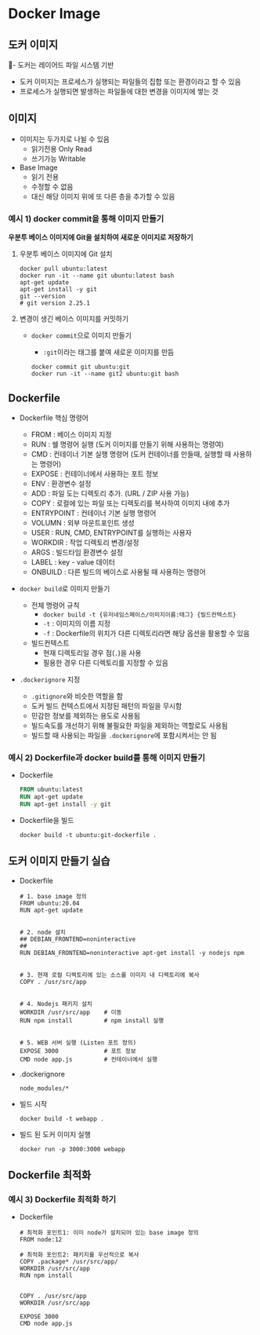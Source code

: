# Docker Image


## 도커 이미지
- 도커는 레이어드 파일 시스템 기반
- 도커 이미지는 프로세스가 실행되는 파일들의 집합 또는 환경이라고 할 수 있음
- 프로세스가 실행되면 발생하는 파일들에 대한 변경을 이미지에 쌓는 것


## 이미지

- 이미지는 두가지로 나뉠 수 있음
	- 읽기전용 Only Read
	- 쓰기가능 Writable
- Base Image
	- 읽기 전용
	- 수정할 수 없음
	- 대신 해당 이미지 위에 또 다른 층을 추가할 수 있음


### 예시 1) docker commit을 통해 이미지 만들기
**우분투 베이스 이미지에 Git을 설치하여 새로운 이미지로 저장하기**

1. 우분투 베이스 이미지에 Git 설치

	```
	docker pull ubuntu:latest
	docker run -it --name git ubuntu:latest bash
	apt-get update
	apt-get install -y git
	git --version
	# git version 2.25.1
	```

2. 변경이 생긴 베이스 이미지를 커밋하기
	
	- `docker commit`으로 이미지 만들기
		- `:git`이라는 태그를 붙여 새로운 이미지를 만듬
	
		```
		docker commit git ubuntu:git
		docker run -it --name git2 ubuntu:git bash
		```
## Dockerfile	

- Dockerfile 핵심 명령어
	- FROM : 베이스 이미지 지정
	- RUN : 쉘 명령어 실행 (도커 이미지를 만들기 위해 사용하는 명령여)
	- CMD : 컨테이너 기본 실행 명령어 (도커 컨테이너를 만들때, 실행할 때 사용하는 명령어)
	- EXPOSE : 컨테이너에서 사용하는 포트 정보
	- ENV : 환경변수 설정
	- ADD : 파일 도는 디렉토리 추가. (URL / ZIP 사용 가능)
	- COPY : 로컬에 있는 파일 또는 디렉토리를 복사하여 이미지 내에 추가
	- ENTRYPOINT : 컨테이너 기본 실행 명령어
	- VOLUMN : 외부 마운트포인트 생성
	- USER : RUN, CMD, ENTRYPOINT를 실행하는 사용자
	- WORKDIR : 작업 디렉토리 변경/설정
	- ARGS : 빌드타임 환경변수 설정
	- LABEL : key - value 데이터
	- ONBUILD : 다른 빌드의 베이스로 사용될 때 사용하는 명령어
	
	
- `docker build`로 이미지 만들기
	- 전체 명령어 규칙
		- `docker build -t {유저네임스페이스/이미지이름:태그} {빌드컨텍스트}`
		- `-t` : 이미지의 이름 지정
		- `-f` : Dockerfile의 위치가 다른 디렉토리라면 해당 옵션을 활용할 수 있음
	- 빌드컨텍스트
		- 현재 디렉토리일 경우 점(`.`)을 사용
		- 필용한 경우 다른 디렉토리를 지정할 수 있음

		
- `.dockerignore` 지정
	- `.gitignore`와 비슷한 역할을 함
	- 도커 빌드 컨텍스트에서 지정된 패턴의 파일을 무시함
	- 민감한 정보를 제외하는 용도로 사용됨
	- 빌드속도를 개선하기 위해 불필요한 파일을 제외하는 역할로도 사용됨
	- 빌드할 때 사용되는 파일을 `.dockerignore`에 포함시켜서는 안 됨

	
### 예시 2) Dockerfile과 docker build를 통해 이미지 만들기

- Dockerfile

	```dockerfile
	FROM ubuntu:latest
	RUN apt-get update
	RUN apt-get install -y git
	```	
- Dockerfile을 빌드

	```
	docker build -t ubuntu:git-dockerfile .
	```	
	
	
## 도커 이미지 만들기 실습

- Dockerfile

	```
	# 1. base image 정의
	FROM ubuntu:20.04
	RUN apt-get update
	
	
	# 2. node 설치
	## DEBIAN_FRONTEND=noninteractive
	## 
	RUN DEBIAN_FRONTEND=noninteractive apt-get install -y nodejs npm
	
	
	# 3. 현재 로컬 디렉토리에 있는 소스를 이미지 내 디렉토리에 복사
	COPY . /usr/src/app
	
	
	# 4. Nodejs 패키지 설치
	WORKDIR /usr/src/app    # 이동
	RUN npm install			# npm install 실행
	
	
	# 5. WEB 서버 실행 (Listen 포트 정의)
	EXPOSE 3000				# 포트 정보
	CMD node app.js			# 컨테이너에서 실행
	```
	
- .dockerignore

	```
	node_modules/*
	```	

- 빌드 시작

	```
	docker build -t webapp .
	```
	
	
- 빌드 된 도커 이미지 실행

	```
	docker run -p 3000:3000 webapp
	```
	
	
## Dockerfile 최적화 

### 예시 3) Dockerfile 최적화 하기

- Dockerfile

	```
	# 최적화 포인트1: 이미 node가 설치되어 있는 base image 정의
	FROM node:12
	
	# 최적화 포인트2: 패키지를 우선적으로 복사
	COPY .package* /usr/src/app/
	WORKDIR /usr/src/app
	RUN npm install
	
	
	COPY . /usr/src/app
	WORKDIR /usr/src/app
	
	EXPOSE 3000
	CMD node app.js
	```